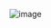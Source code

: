![image](https://user-images.githubusercontent.com/36649115/46593780-72c77180-ca83-11e8-95b8-a974333ab4b3.png)

